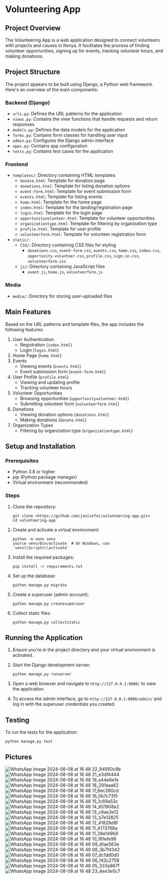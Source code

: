 # Volunteering App

## Project Overview

The Volunteering App is a web application designed to connect volunteers with projects and causes in Kenya. It facilitates the process of finding volunteer opportunities, signing up for events, tracking volunteer hours, and making donations.

## Project Structure

The project appears to be built using Django, a Python web framework. Here's an overview of the main components:

### Backend (Django)

- `urls.py`: Defines the URL patterns for the application
- `views.py`: Contains the view functions that handle requests and return responses
- `models.py`: Defines the data models for the application
- `forms.py`: Contains form classes for handling user input
- `admin.py`: Configures the Django admin interface
- `apps.py`: Contains app configuration
- `tests.py`: Contains test cases for the application

### Frontend

- `templates/`: Directory containing HTML templates
    - `donate.html`: Template for donation page
    - `donations.html`: Template for listing donation options
    - `event-form.html`: Template for event submission form
    - `events.html`: Template for listing events
    - `home.html`: Template for the home page
    - `index.html`: Template for the landing/registration page
    - `login.html`: Template for the login page
    - `opportunityvolunteer.html`: Template for volunteer opportunities
    - `organizationtype.html`: Template for filtering by organization type
    - `profile.html`: Template for user profile
    - `volunteerform.html`: Template for volunteer registration form
- `static/`:
    - `CSS/`: Directory containing CSS files for styling
        - `donations.css`, `event-form.css`, `events.css`, `home.css`, `index.css`, `opportunity-volunteer.css`, `profile.css`, `sign-in.css`, `volunteerform.css`
    - `js/`: Directory containing JavaScript files
        - `event.js`, `home.js`, `volunteerform.js`

### Media

- `media/`: Directory for storing user-uploaded files

## Main Features

Based on the URL patterns and template files, the app includes the following features:

1. User Authentication
    - Registration (`index.html`)
    - Login (`login.html`)
2. Home Page (`home.html`)
3. Events
    - Viewing events (`events.html`)
    - Event submission form (`event-form.html`)
4. User Profile (`profile.html`)
    - Viewing and updating profile
    - Tracking volunteer hours
5. Volunteer Opportunities
    - Browsing opportunities (`opportunityvolunteer.html`)
    - Submitting volunteer form (`volunteerform.html`)
6. Donations
    - Viewing donation options (`donations.html`)
    - Making donations (`donate.html`)
7. Organization Types
    - Filtering by organization type (`organizationtype.html`)

## Setup and Installation

### Prerequisites

- Python 3.8 or higher
- pip (Python package manager)
- Virtual environment (recommended)

### Steps

1. Clone the repository:
    
    ```
    git clone <https://github.com/janicefoi/volunteering-app.git>
    cd volunteering-app
    
    ```
    
2. Create and activate a virtual environment:
    
    ```
    python -m venv venv
    source venv/bin/activate  # On Windows, use `venv\\Scripts\\activate`
    
    ```
    
3. Install the required packages:
    
    ```
    pip install -r requirements.txt
    
    ```
    
4. Set up the database:
    
    ```
    python manage.py migrate
    
    ```
    
5. Create a superuser (admin account):
    
    ```
    python manage.py createsuperuser
    
    ```
    
6. Collect static files:
    
    ```
    python manage.py collectstatic
    
    ```
    

## Running the Application

1. Ensure you're in the project directory and your virtual environment is activated.
2. Start the Django development server:
    
    ```
    python manage.py runserver
    
    ```
    
3. Open a web browser and navigate to `http://127.0.0.1:8000/` to view the application.
4. To access the admin interface, go to `http://127.0.0.1:8000/admin/` and log in with the superuser credentials you created.

## Testing

To run the tests for the application:

```
python manage.py test

```
## Pictures
![WhatsApp Image 2024-08-08 at 16 48 22_94950c8b](https://github.com/user-attachments/assets/67f8dc35-4689-475e-9031-9664687ab6a7)
![WhatsApp Image 2024-08-08 at 16 48 21_e3df4444](https://github.com/user-attachments/assets/23714133-9da8-46fc-b7c5-19aebacd8e76)
![WhatsApp Image 2024-08-08 at 16 48 19_a44e6e1e](https://github.com/user-attachments/assets/8bc071b3-529e-4f69-8155-5e1bc343d4fe)
![WhatsApp Image 2024-08-08 at 16 48 18_291aaa62](https://github.com/user-attachments/assets/ee733dad-36c4-4cc7-afb6-aa1810f25814)
![WhatsApp Image 2024-08-08 at 16 48 17_6ec280cd](https://github.com/user-attachments/assets/10948555-11d1-400f-8a6e-e721639dcd1f)
![WhatsApp Image 2024-08-08 at 16 48 16_0b7c73f5](https://github.com/user-attachments/assets/23bc8a31-f885-448c-88e7-a1487e1a9579)
![WhatsApp Image 2024-08-08 at 16 48 15_1c69a53c](https://github.com/user-attachments/assets/d1233879-2b06-4d5d-8333-4c888bd1d6eb)
![WhatsApp Image 2024-08-08 at 16 48 14_651908e2](https://github.com/user-attachments/assets/f71cc952-c1a8-4b70-a931-3a2435194a3f)
![WhatsApp Image 2024-08-08 at 16 48 13_c6ae3e12](https://github.com/user-attachments/assets/81de1545-45bb-45e2-a499-861c6b62c7e5)
![WhatsApp Image 2024-08-08 at 16 48 13_b7e12825](https://github.com/user-attachments/assets/7b34627c-5033-41be-9533-cbe1cdd00b8e)
![WhatsApp Image 2024-08-08 at 16 48 12_41829d8f](https://github.com/user-attachments/assets/750580f4-e7c6-4a12-afe8-985787365333)
![WhatsApp Image 2024-08-08 at 16 48 11_4173768a](https://github.com/user-attachments/assets/c5b3923d-a722-4a23-be9e-9f4ed6ec347a)
![WhatsApp Image 2024-08-08 at 16 48 11_38e149b9](https://github.com/user-attachments/assets/8883de34-4403-4b28-8a33-77e93f720aad)
![WhatsApp Image 2024-08-08 at 16 48 10_161efe96](https://github.com/user-attachments/assets/edfef8c9-b104-4e9e-9524-1860caf7d3d2)
![WhatsApp Image 2024-08-08 at 16 48 09_4fae563e](https://github.com/user-attachments/assets/1d7cbf80-0340-42eb-9504-9d4e976d15d2)
![WhatsApp Image 2024-08-08 at 16 48 08_3b7f4342](https://github.com/user-attachments/assets/5d060805-1fda-4aad-b112-811f88359cd3)
![WhatsApp Image 2024-08-08 at 16 48 07_dc1dd0d0](https://github.com/user-attachments/assets/64550529-55d0-49f8-9a1d-0d3dbc447448)
![WhatsApp Image 2024-08-08 at 16 48 06_f42c2758](https://github.com/user-attachments/assets/38ad12d5-b084-4682-b23d-36579be730b9)
![WhatsApp Image 2024-08-08 at 16 48 05_333a867f](https://github.com/user-attachments/assets/937b01ed-cf72-4a19-bb12-18c40a235016)
![WhatsApp Image 2024-08-08 at 16 48 23_4ee3e0c7](https://github.com/user-attachments/assets/abbc58f6-3bfb-40c2-880c-32bee4b33f45)


